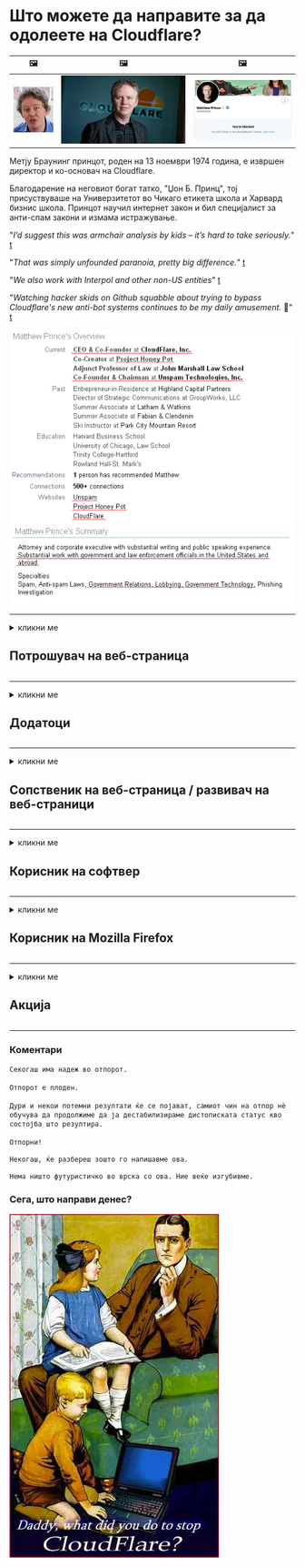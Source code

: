 # Што можете да направите за да одолеете на Cloudflare?

| 🖼 | 🖼 | 🖼 |
| --- | --- | --- |
| ![](../image/matthew_prince_teen.jpg) | ![](../image/matthew_prince.jpg) | ![](../image/blockedbymatthewprince.jpg) |


Метју Браунинг принцот, роден на 13 ноември 1974 година, е извршен директор и ко-основач на Cloudflare.

Благодарение на неговиот богат татко, "Џон Б. Принц", тој присуствуваше на Универзитетот во Чикаго етикета школа и Харвард бизнис школа.
Принцот научил интернет закон и бил специјалист за анти-спам закони и измама истражување.


"*I’d suggest this was armchair analysis by kids – it’s hard to take seriously.*" [t](https://www.theguardian.com/technology/2015/nov/19/cloudflare-accused-by-anonymous-helping-isis)

"*That was simply unfounded paranoia, pretty big difference.*"  [t](https://twitter.com/xxdesmus/status/992757936123359233)

"*We also work with Interpol and other non-US entities*" [t](https://twitter.com/eastdakota/status/1203028504184360960)

"*Watching hacker skids on Github squabble about trying to bypass Cloudflare's new anti-bot systems continues to be my daily amusement.* 🍿" [t](https://twitter.com/eastdakota/status/1273277839102656515)


![](../image/whoismp.jpg)

---


<details>
<summary>кликни ме

## Потрошувач на веб-страница
</summary>


- Ако веб-страницата што ви се допаѓа користи Cloudflare, кажете им да не користат Cloudflare.
  - Кукањето на социјалните медиуми како Фејсбук, Редит, Твитер или Мастодон не прави никаква разлика. [Дејствата се погласни од хаштаговите.](https://twitter.com/phyzonloop/status/1274132092490862594)
  - Обидете се да контактирате со сопственикот на веб-страницата ако сакате да се направите корисно.

[Рече Cloudflare](https://github.com/Eloston/ungoogled-chromium/issues/783):
```
Препорачуваме да контактирате со администраторите за специфичните услуги или страници со кои се соочувате и да го споделите вашето искуство.
```

[Ако не го побарате тоа, сопственикот на веб-страницата никогаш не го знае овој проблем.](../PEOPLE.md)

![](../image/liberapay.jpg)

[Успешен пример](https://counterpartytalk.org/t/turn-off-cloudflare-on-counterparty-co-plz/164/5).<br>
Имате проблем? [Подигнете го гласот сега.](https://github.com/maraoz/maraoz.github.io/issues/1) Пример подолу.

```
Вие само помагате во цензурата на компанијата и масовниот надзор.
http://crimeflare.eu.org
```

```
Вашата веб-страница е во приватна gardenидна градина за злоупотреба на приватноста на CloudFlare.
http://crimeflare.eu.org
```

- Одвојте малку време за да ја прочитате политиката за приватност на веб-страницата.
  - ако веб-страницата стои позади Cloudflare или веб-страницата користи услуги поврзани со Cloudflare.

Мора да објасни што е „Cloudflare“ и да побара дозвола за споделување на вашите податоци со Cloudflare. Неуспехот да се стори тоа ќе резултира со нарушување на довербата и предметната веб-страница треба да се избегнува.

[Прифатлив пример за политика на приватност е тука](https://archive.is/bDlTz) ("Subprocessors" > "Entity Name")

```
Ја прочитав вашата политика за приватност и не можам да го најдам зборот Cloudflare.
Одбивам да споделувам податоци со тебе ако продолжиш да ги храниш моите податоци на Cloudflare.
http://crimeflare.eu.org
```

Ова е пример за политика за приватност што го нема зборот Cloudflare.
[Liberland Jobs](https://archive.is/daKIr) [privacy policy](https://docsend.com/view/feiwyte):

![](../image/cfwontobey.jpg)

Cloudflare имаат своја политика за приватност.
[Cloudflare сака луѓе кои доксираат.](https://www.reddit.com/r/GamerGhazi/comments/2s64fe/be_wary_reporting_to_cloudflare/)

Еве добар пример за формата за регистрација на веб-страница.
АФАИК, нула веб-страница направете го ова. Дали ќе им верувате?

```
Со кликнување на „Регистрирај се за XYZ“, вие се согласувате со нашите услови за користење и изјавата за приватност.
Вие исто така се согласувате да ги споделувате вашите податоци со Cloudflare и исто така се согласувате со изјавата за приватност на cloudflare.
Ако Cloudflare ги обелодени вашите информации или не ви дозволи да се поврзете со нашите сервери, тоа не е наша вина. [*]

[ Пријавете се ] [ не се согласувам ]
```
[*] [PEOPLE.md](../PEOPLE.md)


- Обидете се да не ја користите нивната услуга. Запомнете дека ве следи Cloudflare.
  - ["I'm in your TLS, sniffin' your passworz"](../image/iminurtls.jpg)

- Пребарувајте друга веб-страница. Постојат алтернативи и опортунити на Интернет!

- Убедете ги вашите пријатели да го користат Tor на дневна основа.
  - Анонимноста треба да биде стандард за отворен интернет!
  - [Забележете дека проектот Tor не го сака овој проект.](../HISTORY.md)

</details>

------

<details>
<summary>кликни ме

## Додатоци
</summary>

- Ако вашиот прелистувач е Firefox, Tor Browser или Ungoogled Chromium, користете еден од овие додатоци подолу.
  - Ако сакате да додадете друг нов додаток, прашајте прво за тоа.


| Име | Инвеститорот | Поддршка | Може да блокира | Може да извести | Chrome |
| -------- | -------- | -------- | -------- | -------- | -------- |
| [Bloku Cloudflaron MITM-Atakon](../subfiles/about.bcma.md) | #Addon | [ ? ](http://crimeflare.eu.org/) | **Да**     | **Да**     |  **Да** |
| [Ĉu ligoj estas vundeblaj al MITM-atako?](../subfiles/about.ismm.md) | #Addon | [ ? ](http://crimeflare.eu.org/) | Не     | **Да**     |  **Да** |
| [Ĉu ĉi tiuj ligoj blokos Tor-uzanton?](../subfiles/about.isat.md) | #Addon | [ ? ](http://crimeflare.eu.org/) | Не     | **Да**     |  **Да** |
| [Block Cloudflare MITM Attack](https://trac.torproject.org/projects/tor/attachment/ticket/24351/block_cloudflare_mitm_attack-1.0.14.1-an%2Bfx.xpi)<br>[**DELETED BY TOR PROJECT**](../HISTORY.md) | nullius | [ ? ](../tool/block_cloudflare_mitm_fx), [Link](http://crimeflare.eu.org/) | **Да**     | **Да**     |  Не |
| [TPRB](http://34ahehcli3epmhbu2wbl6kw6zdfl74iyc4vg3ja4xwhhst332z3knkyd.onion/) | Sw | [ ? ](http://34ahehcli3epmhbu2wbl6kw6zdfl74iyc4vg3ja4xwhhst332z3knkyd.onion/) | **Да**     | **Да**     |  Не |
| [Detect Cloudflare](https://addons.mozilla.org/en-US/firefox/addon/detect-cloudflare/) | Frank Otto | [ ? ](https://github.com/traktofon/cf-detect) | Не     | **Да**     |  Не |
| [True Sight](https://addons.mozilla.org/en-US/firefox/addon/detect-cloudflare-plus/) | claustromaniac | [ ? ](https://github.com/claustromaniac/detect-cloudflare-plus) | Не     | **Да**     |  Не |
| [Which Cloudflare datacenter am I visiting?](https://addons.mozilla.org/en-US/firefox/addon/cf-pop/) | 依云 | [ ? ](https://github.com/lilydjwg/cf-pop) | Не     | **Да**     |  Не |


- „Decentraleyes“ може да ја запре врската со „CDNJS (Cloudflare)“.
  - Тоа спречува многу барања да стигнат до мрежите и им служи на локалните датотеки за да не се расипуваат страниците.
  - Инвеститорот одговори: "[very concerning indeed](https://github.com/Synzvato/decentraleyes/issues/236#issuecomment-352049501)", "[widespread usage severely centralizes the web](https://github.com/Synzvato/decentraleyes/issues/251#issuecomment-366752049)"

- [Може да го отстраните или да не верувате во сертификатот Cloudflare од вашиот орган за сертификати (CA).](https://www.ssl.com/how-to/remove-root-certificate-firefox/)

</details>

------

<details>
<summary>кликни ме

## Сопственик на веб-страница / развивач на веб-страници
</summary>


![](../image/word_cloudflarefree.jpg)

- Не користете раствор на Cloudflare, Период.
  - Можеш и подобро од тоа, нели? [Еве како да ги отстраните претплатите, плановите, домените или сметките на Cloudflare.](https://support.cloudflare.com/hc/en-us/articles/200167776-Removing-subscriptions-plans-domains-or-accounts)

| 🖼 | 🖼 |
| --- | --- |
| ![](../image/htmlalertcloudflare.jpg) | ![](../image/htmlalertcloudflare2.jpg) |

- Сакате повеќе клиенти? Знаете што да правите. Совет е „над линијата“.
  - [Здраво, напишавте „Ние сериозно ја сфаќаме вашата приватност“, но добив „Грешка 403 Забранетиот анонимен прокси не е дозволен“.](https://it.slashdot.org/story/19/02/19/0033255/stop-saying-we-take-your-privacy-and-security-seriously) Зошто го блокирате Tor Or VPN? И зошто блокирате привремени е-пошта?

![](../image/anonexist.jpg)

- Користењето на Cloudflare ќе ги зголеми шансите за испад. Посетителите не можат да пристапат до вашата веб-страница ако вашиот сервер не работи или Cloudflare е прекинат.
  - [Дали навистина мислевте дека Cloudflare никогаш не опаѓа?](https://www.ibtimes.com/cloudflare-down-not-working-sites-producing-504-gateway-timeout-errors-2618008) [Another](https://twitter.com/Jedduff/status/1097875615997399040) [sample](https://twitter.com/search?f=tweets&vertical=default&q=Cloudflare%20is%20having%20problems). [Need more](../PEOPLE.md)?

![](../image/cloudflareinternalerror.jpg)

- Користењето Cloudflare за прокси на вашата „услуга API“, „сервер за ажурирање на софтвер“ или „RSS feed“ ќе му наштети на вашиот клиент. Ви се јави клиент и ви рече „Не можам повеќе да го користам вашиот API“, а вие немате идеја што се случува. Cloudflare може тивко да го блокира вашиот клиент. Дали мислите дека е во ред?
  - Постојат многу мрежни услуги за читач на RSS и читач на RSS. Зошто објавувате RSS-довод, ако не дозволувате луѓето да се претплаќаат?

![](../image/rssfeedovercf.jpg)

- Дали ви треба HTTPS сертификат? Користете „Ајде да криптираме“ или само купете го од компанијата CA.

- Дали ви треба ДНС-сервер? Не можете да поставите свој сервер? Како за нив: [Hurricane Electric Free DNS](https://dns.he.net/), [Dyn.com](https://dyn.com/dns/), [1984 Hosting](https://www.1984hosting.com/), [Afraid.Org (Администраторот ја брише вашата сметка ако користите TOR)](https://freedns.afraid.org/)
  - [Alternativoj al DNS](../subfiles/alternative.domaindns.md)

- Барате хостинг услуга? Само бесплатно? Како за нив: [Onion Service](http://vww6ybal4bd7szmgncyruucpgfkqahzddi37ktceo3ah7ngmcopnpyyd.onion/en/security/network-security/tor/onionservices-best-practices), [Free Web Hosting Area](https://freewha.com/), [Autistici/Inventati Web Site Hosting](https://www.autinv5q6en4gpf4.onion/services/website), [Github Pages](https://pages.github.com/), [Surge](https://surge.sh/)
  - [Алтернативи на Cloudflare](../subfiles/alternative.cloudflare.md)

- Дали користите „cloudflare-ipfs.com“? [Дали знаете дека Cloudflare IPFS е лош?](../PEOPLE.md)

- Инсталирајте Firewall на веб апликации како што се OWASP и Fail2Ban на вашиот сервер и правилно конфигурирајте го.
  - Блокирањето на Tor не е решение. Не казнувајте ги сите само за мали лоши корисници.

- Пренасочете или блокирајте ги корисниците на „Cloudflare Warp“ пристапот до вашата веб-страница. И наведете причина ако можете.

> IP-листа: "[Тековните опсези на IP на Cloudflare](cloudflare_inc/)"

> A: Само блокирајте ги

```
server {
...
deny 173.245.48.0/20;
deny 103.21.244.0/22;
deny 103.22.200.0/22;
deny 103.31.4.0/22;
deny 141.101.64.0/18;
deny 108.162.192.0/18;
deny 190.93.240.0/20;
deny 188.114.96.0/20;
deny 197.234.240.0/22;
deny 198.41.128.0/17;
deny 162.158.0.0/15;
deny 104.16.0.0/12;
deny 172.64.0.0/13;
deny 131.0.72.0/22;
deny 2400:cb00::/32;
deny 2606:4700::/32;
deny 2803:f800::/32;
deny 2405:b500::/32;
deny 2405:8100::/32;
deny 2a06:98c0::/29;
deny 2c0f:f248::/32;
...
}
```

> B: Пренасочи на страницата за предупредување

```
http {
...
geo $iscf {
default 0;
173.245.48.0/20 1;
103.21.244.0/22 1;
103.22.200.0/22 1;
103.31.4.0/22 1;
141.101.64.0/18 1;
108.162.192.0/18 1;
190.93.240.0/20 1;
188.114.96.0/20 1;
197.234.240.0/22 1;
198.41.128.0/17 1;
162.158.0.0/15 1;
104.16.0.0/12 1;
172.64.0.0/13 1;
131.0.72.0/22 1;
2400:cb00::/32 1;
2606:4700::/32 1;
2803:f800::/32 1;
2405:b500::/32 1;
2405:8100::/32 1;
2a06:98c0::/29 1;
2c0f:f248::/32 1;
}
...
}

server {
...
if ($iscf) {rewrite ^ https://example.com/cfwsorry.php;}
...
}

<?php
header('HTTP/1.1 406 Not Acceptable');
echo <<<CLOUDFLARED
Thank you for visiting ourwebsite.com!<br />
We are sorry, but we can't serve you because your connection is being intercepted by Cloudflare.<br />
Please read http://crimeflare.eu.org for more information.<br />
CLOUDFLARED;
die();
```

- Поставете Tor Onion Service или I2P insite доколку верувате во слобода и добредојдовте анонимни корисници.

- Побарајте совет од други оператори на двојна веб-страница Clearnet / Tor и стекнете анонимни пријатели!

</details>

------

<details>
<summary>кликни ме

## Корисник на софтвер
</summary>


- Раздорот користи CloudFlare. Алтернативи? Препорачуваме [**Briar** (Android)](https://f-droid.org/en/packages/org.briarproject.briar.android/), [Ricochet (PC)](https://ricochet.im/), [Tox + Tor (Android/PC)](https://tox.chat/download.html)
  - Briar вклучува Tor daemon за да не мора да го инсталирате Orbot.
  - Програмерите на Qwtch, Open Privacy, избришаа проект stop_cloudflare од нивната услуга за git без претходна најава.

- Ако користите Debian GNU / Linux, или кој било дериват, претплатете се: [bug #831835](https://bugs.debian.org/cgi-bin/bugreport.cgi?bug=831835). И, ако можете, помогнете во проверка на лепенката и помогнете му на одржувачот да дојде до вистинскиот заклучок дали треба да се прифати.

- Секогаш препорачувајте ги овие прелистувачи.

| Име | Инвеститорот | Поддршка | Коментар |
| -------- | -------- | -------- | -------- |
| [Ungoogled-Chromium](https://ungoogled-software.github.io/ungoogled-chromium-binaries/) | Eloston | [ ? ](https://github.com/Eloston/ungoogled-chromium) | PC (Win, Mac, Linux)  _!Tor_ |
| [Bromite](https://www.bromite.org/fdroid) | Bromite | [ ? ](https://github.com/bromite/bromite/issues) | Android  _!Tor_ |
| [Tor Browser](https://www.torproject.org/download/) | Tor Project | [ ? ](https://support.torproject.org/) | PC (Win, Mac, Linux)  _Tor_|
| [Tor Browser Android](https://www.torproject.org/download/) | Tor Project | [ ? ](https://support.torproject.org/) | Android  _Tor_|
| [Onion Browser](https://itunes.apple.com/us/app/onion-browser/id519296448?mt=8) | Mike Tigas | [ ? ](https://github.com/OnionBrowser/OnionBrowser/issues) | Apple iOS  _Tor_|
| [GNU/Icecat](https://www.gnu.org/software/gnuzilla/) | GNU | [ ? ](https://www.gnu.org/software/gnuzilla/) | PC (Linux) |
| [IceCatMobile](https://f-droid.org/en/packages/org.gnu.icecat/) | GNU | [ ? ](https://lists.gnu.org/mailman/listinfo/bug-gnuzilla) | Android |
| [Iridium Browser](https://iridiumbrowser.de/about/) | Iridium | [ ? ](https://github.com/iridium-browser/iridium-browser/) | PC (Win, Mac, Linux, OpenBSD) |


Приватноста на другиот софтвер е несовршена. Ова не значи дека прелистувачот Tor е „совршен“.
Нема 100% безбеден ниту 100% приватен на Интернет и технологија.

- Не сакате да го користите Tor? Можете да користите кој било прелистувач со Tor daemon.
  - [Забележете дека проектот Tor не го сака ова.](https://support.torproject.org/tbb/tbb-9/) Користете го прелистувачот Tor ако сте во можност да го сторите тоа.
- [Како да користите хром со Tor](../subfiles/chromium_tor.md)


Ајде да разговараме за приватноста на другиот софтвер.

- [Ако навистина треба да користите Firefox, изберете „Firefox ESR“.](https://www.mozilla.org/en-US/firefox/organizations/)
  - [Firefox - Spyware Watchdog](https://spyware.neocities.org/articles/firefox.html)
  - [Firefox го одбива слободниот говор, го забранува слободниот говор](https://web.archive.org/web/20200423010026/https://reclaimthenet.org/firefox-rejects-free-speech-bans-free-speech-commenting-plugin-dissenter-from-its-extensions-gallery/)
  - ["100+ противгласови. Се чини како да бараме од софтверска компанија да се држи до ... софтверот е само премногу деновиве."](https://old.reddit.com/r/firefox/comments/gutdiw/weve_got_work_to_do_the_mozilla_blog/fslbbb6/)
  - [Ух, зошто Firefox ми покажува спонзорирани врски во мојата URL-лента?](https://www.reddit.com/r/firefox/comments/jybx2w/uh_why_is_firefox_showing_me_sponsored_links_in/)
  - [Мозила - arnавол воплотен](https://digdeeper.neocities.org/ghost/mozilla.html)

- [Запомнете, Mozilla ја користи услугата Cloudflare.](https://www.robtex.com/dns-lookup/www.mozilla.org) [Тие исто така ја користат DNS услугата на Cloudflare на нивниот производ.](https://www.theregister.co.uk/2018/03/21/mozilla_testing_dns_encryption/)

- [Mozilla официјално го одби овој билет.](https://bugzilla.mozilla.org/show_bug.cgi?id=1426618)

- [Firefox Focus е шега.](https://github.com/mozilla-mobile/focus-android/issues/1743) [Ветија дека ќе ја исклучат телеметријата, но ја сменија.](https://github.com/mozilla-mobile/focus-android/issues/4210)

- [Инвеститорот на PaleMoon / Basilisk го сака Cloudflare.](https://github.com/mozilla-mobile/focus-android/issues/1743#issuecomment-345993097)
  - [Серверот за архиви на Пале Месец хакираше и ширеше малициозен софтвер 18 месеци](https://www.reddit.com/r/privacytoolsIO/comments/cc808y/pale_moons_archive_server_hacked_and_spread/)
  - Тој исто така ги мрази корисниците на Tor - "[Нека биде непријателски настроен кон Тор. Мислам дека повеќето страници треба да бидат непријателски расположени кон Tor со оглед на неговиот исклучително висок фактор на злоупотреба.](https://github.com/yacy/yacy_search_server/issues/314#issuecomment-565932097)"

- [Waterfox има сериозен проблем со „телефонскиот дом“](https://spyware.neocities.org/articles/waterfox.html)

- [Google Chrome е шпионски софтвер.](https://www.gnu.org/proprietary/malware-google.en.html)
  - [Google ја профилира вашата активност.](https://spyware.neocities.org/articles/chrome.html)

- [SRWare Iron направи премногу телефонски приклучоци дома.](https://spyware.neocities.org/articles/iron.html) Исто така, се поврзува со домените на Google.

- [Следете ги белите списоци на белиот прелистувач на Фејсбук / Твитер.](https://www.bleepingcomputer.com/news/security/facebook-twitter-trackers-whitelisted-by-brave-browser/)
  - [Еве повеќе проблеми.](https://spyware.neocities.org/articles/brave.html)
  - [придружна лична карта на бинанс](https://twitter.com/cryptonator1337/status/1269594587716374528)

- [Microsoft Edge му дозволува на Фејсбук да извршува Flash код зад грбот на корисниците.](https://www.zdnet.com/article/microsoft-edge-lets-facebook-run-flash-code-behind-users-backs/)

- [Вивалди не ја почитува вашата приватност.](https://spyware.neocities.org/articles/vivaldi.html)

- [Ниво на шпионски софтвер во опера: Екстремно високо](https://spyware.neocities.org/articles/opera.html)

- Apple iOS: [Вие воопшто не треба да користите iOS, главно затоа што станува збор за малициозен софтвер.](https://www.gnu.org/proprietary/malware-apple.html)

Затоа препорачуваме само над табелата. Ништо друго.

</details>

------

<details>
<summary>кликни ме

## Корисник на Mozilla Firefox
</summary>


- „Firefox Nightly“ ќе испрати информации на ниво на дебагирање до серверите на Mozilla без метод на исклучување.
  - [Серверите на Mozilla го пренесуваат Cloudflare](https://www.digwebinterface.com/?hostnames=www.mozilla.org%0D%0Amozilla.cloudflare-dns.com&type=&ns=resolver&useresolver=8.8.4.4&nameservers=)

- Можно е да се забрани Firefox да се поврзе со серверите на Mozilla.
  - [Водич за шаблони за политика на Mozilla](https://github.com/mozilla/policy-templates/blob/master/README.md)
  - Имајте на ум дека овој трик може да престане да работи во подоцнежна верзија, бидејќи Mozilla сака самите да се на списокот на белата листа.
  - Користете заштитен allид и ДНС-филтер за да ги блокирате целосно.

"`/distribution/policies.json`"

>     "WebsiteFilter": {
> 		"Block": [
> 		"*://*.mozilla.com/*",
> 		"*://*.mozilla.net/*",
> 		"*://*.mozilla.org/*",
> 		"*://webcompat.com/*",
> 		"*://*.firefox.com/*",
> 		"*://*.thunderbird.net/*",
> 		"*://*.cloudflare.com/*"
> 		]
>     },


- ~~Пријавете грешка на тракерот на mozilla, кажувајќи им да не користат Cloudflare.~~ Имаше извештај за грешки во врска со бугзила. На многу луѓе им беше објавена нивната загриженост, сепак грешката ја криеше администраторот во 2018 година.

- Може да го оневозможите DoH во Firefox.
  - [Променете го стандардниот DNS давател на Firefox](../subfiles/change-firefox-dns.md)

![](../image/firefoxdns.jpg)

- [Ако сакате да користите не-ISP DNS, размислете за користење на OpenNIC Tier2 DNS услуга или која било од не-Cloudflare DNS услуги.](https://wiki.opennic.org/start)
![](../image/opennic.jpg)
  - Блокирајте Cloudflare со DNS. [Crimeflare DNS](../subfiles/service.publicdns.md)

- Можете да го користите Tor како резолутор на DNS. [Ако не сте експерт за Тор, поставете прашање тука.](https://tor.stackexchange.com/)

> **Како?**
> 1. Преземете го Tor и инсталирајте го на вашиот компјутер.
> 2. Додадете ја оваа линија во датотеката „torrc“.
> DNSPort 127.0.0.1:53
> 3. Рестартирајте го Tor.
> 4. Поставете го DNS-серверот на вашиот компјутер на „127.0.0.1“.

</details>

------

<details>
<summary>кликни ме

## Акција
</summary>


- Кажете им на другите околу вас за опасностите од Cloudflare.

- [Помогнете да се подобри ова складиште.](http://crimeflare.eu.org)
  - И списоците, аргументите против него и деталите.

- [Документирајте и објавете многу јавно каде работите одат наопаку со Cloudflare (и слични компании), осигурувајќи се да го споменете ова складиште кога ќе го сторите тоа](http://crimeflare.eu.org) :)

- Ставете повеќе луѓе да користат Tor стандардно за да можат да ја доживеат мрежата од перспектива на различни делови на светот.

- Започнете групи, во социјалните медиуми и месниот простор, посветени на ослободувањето на светот од Cloudflare.

- Каде што е соодветно, поврзете се со овие групи на ова складиште - ова може да биде место за координирање на заедничката работа како групи.

- [Започнете кокошарник што може да обезбеди значајна некорпоративна алтернатива на Cloudflare.](../subfiles/alternative.cloudflare.md)

- Дозволете ни да знаеме за какви било алтернативи за да помогнеме барем во повеќеслојна одбрана од Cloudflare.

- Ако сте клиент на Cloudflare, поставете ги поставките за приватност и почекајте да ги прекршат.
  - [Потоа, ставете ги под обвиненија за повреда на анти-спам / приватност.](https://twitter.com/thexpaw/status/1108424723233419264)

- Ако сте во Соединетите Американски Држави и за која веб-страница станува збор е банка или сметководител, обидете се да извршите правен притисок под Законот за Грам-Лич-Блили или законот за Американците со пречки во развојот и известете ни за тоа колку далеку стигнувате .

- Доколку веб-страницата е владина страница, обидете се да направите притисок врз законот под 1-виот амандман на Уставот на САД.

- Ако сте граѓанин на ЕУ, контактирајте ја веб-страницата за да ги испратите вашите лични информации според Општата регулатива за заштита на податоците. Ако тие одбијат да ви ги дадат вашите информации, тоа е кршење на законот.

- За компаниите кои тврдат дека нудат услуги на својата веб-страница, обидете се да ги пријавите како „лажно рекламирање“ на организациите за заштита на потрошувачите и на БББ. Интернет-страниците на Cloudflare ги опслужуваат серверите Cloudflare.

- [ITU во контекст на САД сугерира дека Cloudflare почнува да станува доволно голем за да може да се сруши законот за монопол.](https://www.itu.int/en/ITU-T/Workshops-and-Seminars/20181218/Documents/Geoff_Huston_Presentation.pdf)

- Може да се замисли дека верзијата 4 на GNU GPL може да вклучува одредба против зачувување на изворниот код зад таквата услуга, која бара за сите GPLv4 и подоцнежните програми барем изворниот код да биде достапен преку медиум кој не прави дискриминација кон корисниците на Tor.

</details>

------

### Коментари

```
Секогаш има надеж во отпорот.

Отпорот е плоден.

Дури и некои потемни резултати ќе се појават, самиот чин на отпор нè обучува да продолжиме да ја дестабилизираме дистописката статус кво состојба што резултира.

Отпорни!
```

```
Некогаш, ќе разбереш зошто го напишавме ова.
```

```
Нема ништо футуристичко во врска со ова. Ние веќе изгубивме.
```

### Сега, што направи денес?


![](../image/stopcf.jpg)
